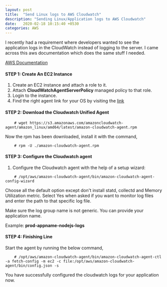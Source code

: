 ```yaml
---
layout: post
title:  "Send Linux logs to AWS Cloudwatch"
description: "Sending Linux/Application logs to AWS Cloudwatch"
date:   2020-02-18 10:15:40 +0530
categories: AWS
---
```


I recently had a requirement where developers wanted to see the application logs in the CloudWatch instead of logging to the server. I came across this aws documentation which does the same stuff I needed.

[AWS Documentation](https://docs.aws.amazon.com/AmazonCloudWatch/latest/monitoring/Install-CloudWatch-Agent.html)


#### STEP 1: Create An EC2 Instance

1. Create an EC2 instance and attach a role to it.
2. Attach **CloudWatchAgentServerPolicy** managed policy to that role.
3. Login to the instance.
4. Find the right agent link for your OS by visiting the [link](https://docs.aws.amazon.com/AmazonCloudWatch/latest/monitoring/download-cloudwatch-agent-commandline.html)

#### STEP 2: Download the Cloudwatch Unified Agent

```shell
    # wget https://s3.amazonaws.com/amazoncloudwatch-agent/amazon_linux/amd64/latest/amazon-cloudwatch-agent.rpm
```
Now the rpm has been downloaded, install it with the command,

```shell
    # rpm -U ./amazon-cloudwatch-agent.rpm
```

#### STEP 3: Configure the Cloudwatch agent

1. Configure the Cloudwatch agent with the help of a setup wizard:

```shell
    # /opt/aws/amazon-cloudwatch-agent/bin/amazon-cloudwatch-agent-config-wizard
```

Choose all the default option except don't install statd, collectd and Memory Utilization metric. Select Yes when asked if you want to monitor log files and enter the path to that specific log file.

Make sure the log group name is not generic. You can provide your application name. 

Example: **prod-appname-nodejs-logs**

#### STEP 4: Finishing Line

Start the agent by running the below command,

```shell
    # /opt/aws/amazon-cloudwatch-agent/bin/amazon-cloudwatch-agent-ctl -a fetch-config -m ec2 -c file:/opt/aws/amazon-cloudwatch-agent/bin/config.json -s
```

You have successfully configured the cloudwatch logs for your application now.

